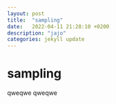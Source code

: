 ```yaml
---
layout: post
title:  "sampling"
date:   2022-04-11 21:28:10 +0200
description: "jajo"
categories: jekyll update
---
```

# sampling
qweqwe
qweqwe